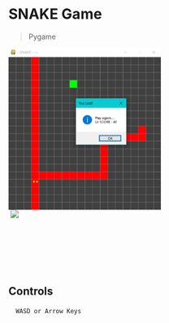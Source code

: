 # SNAKE Game 
> Pygame 
<p>
  <img align="left" width="300em" src="https://github.com/smrnjeet222/Python_Apps/blob/master/Snake/Extras/game.png">
  <img align="right" width="500em" src="https://github.com/smrnjeet222/Python_Apps/blob/master/Snake/Extras/ply.gif">
</p>

<br><br><br><br><br><br><br><br><br><br><br><br><br><br><br><br><br><br><br><br><br><br><br><br><br>



## Controls
 
```
  WASD or Arrow Keys
```
